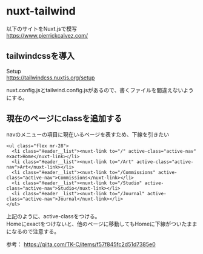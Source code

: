 # nuxt-tailwind

以下のサイトをNuxt.jsで模写  
https://www.pierrickcalvez.com/

## tailwindcssを導入

Setup  
https://tailwindcss.nuxtjs.org/setup

nuxt.config.jsとtailwind.config.jsがあるので、書くファイルを間違えないようにする。

## 現在のページにclassを追加する

navのメニューの項目に現在いるページを表すため、下線を引きたい

```
<ul class="flex mr-28">
  <li class="Header__list"><nuxt-link to="/" active-class="active-nav" exact>Home</nuxt-link></li>
  <li class="Header__list"><nuxt-link to="/Art" active-class="active-nav">Art</nuxt-link></li>
  <li class="Header__list"><nuxt-link to="/Commissions" active-class="active-nav">Commissions</nuxt-link></li>
  <li class="Header__list"><nuxt-link to="/Studio" active-class="active-nav">Studio</nuxt-link></li>
  <li class="Header__list"><nuxt-link to="/Journal" active-class="active-nav">Journal</nuxt-link></li>
</ul>
```

上記のように、active-classをつける。  
Homeにexactをつけないと、他のページに移動してもHomeに下線がついたままになるので注意する。

参考：
https://qiita.com/TK-C/items/f57f845fc2d51d7385e0
